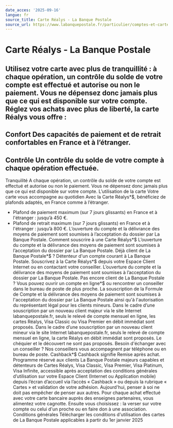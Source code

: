 ```yaml
---
date_acces: '2025-09-16'
langue: fr
source_title: Carte Réalys - La Banque Postale
source_url: https://www.labanquepostale.fr/particulier/comptes-et-cartes/cartes-bancaires/carte-realys.html
---
```


# Carte Réalys - La Banque Postale

Utilisez votre carte avec plus de tranquillité : à chaque opération, un contrôle du solde de votre compte est effectué et autorise ou non le paiement. Vous ne dépensez donc jamais plus que ce qui est disponible sur votre compte.
Réglez vos achats avec plus de liberté, la carte Réalys vous offre :
-
Confort
Des capacités de paiement et de retrait confortables en France et à l’étranger.
-
Contrôle
Un contrôle du solde de votre compte à chaque opération effectuée.
-
Tranquilité
A chaque opération, un contrôle du solde de votre compte est effectué et autorise ou non le paiement. Vous ne dépensez donc jamais plus que ce qui est disponible sur votre compte.
L’utilisation de la carte
Votre carte vous accompagne au quotidien
Avec la Carte Réalys*$, bénéficiez de plafonds adaptés, en France comme à l’étranger.
- Plafond de paiement maximum (sur 7 jours glissants) en France et à l'étranger : jusqu’à 450 €.
- Plafond de retrait maximum (sur 7 jours glissants) en France et à l'étranger : jusqu’à 800 €.
L’ouverture du compte et la délivrance des moyens de paiement sont soumises à l’acceptation du dossier par La Banque Postale.
Comment souscrire à une Carte Réalys*$
L’ouverture du compte et la délivrance des moyens de paiement sont soumises à l’acceptation du dossier par La Banque Postale.
Déjà client de La Banque Postale*$ ?
Détenteur d'un compte courant à La Banque Postale.
Souscrivez à la Carte Réalys*$ depuis votre Espace Client Internet ou en contactant votre conseiller.
L’ouverture du compte et la délivrance des moyens de paiement sont soumises à l’acceptation du dossier par La Banque Postale.
Pas encore client de La Banque Postale ?
Vous pouvez ouvrir un compte en ligne*$ ou rencontrer un conseiller dans le bureau de poste de plus proche.
La souscription de la Formule de Compte et la délivrance des moyens de paiement sont soumises à l'acceptation du dossier par La Banque Postale ainsi qu'à l'autorisation du représentant légal pour les clients mineurs. Dans le cadre d’une souscription par un nouveau client majeur via le site Internet labanquepostale.fr, seuls le relevé de compte mensuel en ligne, les cartes Réalys, Visa Classic ou Visa Premier en débit immédiat sont proposés. Dans le cadre d’une souscription par un nouveau client mineur via le site Internet labanquepostale.fr, seuls le relevé de compte mensuel en ligne, la carte Réalys en débit immédiat sont proposés. Le chéquier et le découvert ne sont pas proposés.
Besoin d'échanger avec un conseiller ?
Nos conseillers vous accompagnent par téléphone ou en bureau de poste.
Cashback*$
Cashback signifie Remise après achat. Programme réservé aux clients La Banque Postale majeurs capables et détenteurs de Cartes Réalys, Visa Classic, Visa Premier, Visa Platinum, Visa Infinite, accessible après acceptation des conditions générales d’utilisation sur votre Espace Client (Internet ou Application mobile) depuis l’écran d’accueil via l’accès « Cashback » ou depuis la rubrique « Cartes » et validation de votre adhésion.
Aujourd'hui, penser à soi ne doit pas empêcher de penser aux autres. Pour chaque achat effectué avec votre carte bancaire auprès des enseignes partenaires, vous alimentez votre cagnotte. Ensuite vous choisissez : la verser sur votre compte ou celui d'un proche ou en faire don à une association.
Conditions générales
Télécharger les conditions d'utilisation des cartes de La Banque Postale applicables à partir du 1er janvier 2025